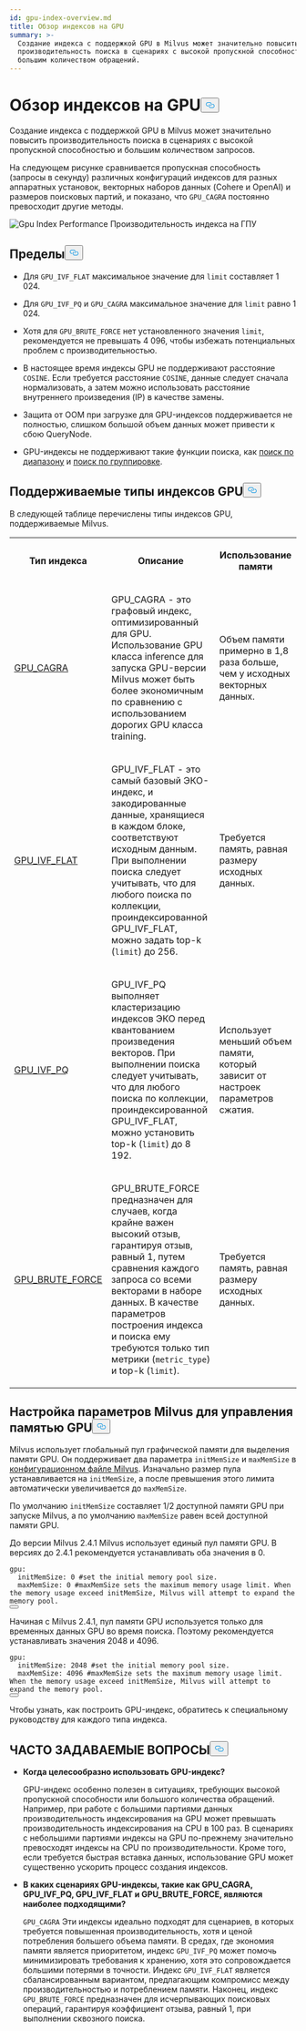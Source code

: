 ```yaml
---
id: gpu-index-overview.md
title: Обзор индексов на GPU
summary: >-
  Создание индекса с поддержкой GPU в Milvus может значительно повысить
  производительность поиска в сценариях с высокой пропускной способностью и
  большим количеством обращений.
---
```

<h1 id="GPU-Index-Overview" class="common-anchor-header">Обзор индексов на GPU<button data-href="#GPU-Index-Overview" class="anchor-icon" translate="no">
      <svg translate="no"
        aria-hidden="true"
        focusable="false"
        height="20"
        version="1.1"
        viewBox="0 0 16 16"
        width="16"
      >
        <path
          fill="#0092E4"
          fill-rule="evenodd"
          d="M4 9h1v1H4c-1.5 0-3-1.69-3-3.5S2.55 3 4 3h4c1.45 0 3 1.69 3 3.5 0 1.41-.91 2.72-2 3.25V8.59c.58-.45 1-1.27 1-2.09C10 5.22 8.98 4 8 4H4c-.98 0-2 1.22-2 2.5S3 9 4 9zm9-3h-1v1h1c1 0 2 1.22 2 2.5S13.98 12 13 12H9c-.98 0-2-1.22-2-2.5 0-.83.42-1.64 1-2.09V6.25c-1.09.53-2 1.84-2 3.25C6 11.31 7.55 13 9 13h4c1.45 0 3-1.69 3-3.5S14.5 6 13 6z"
        ></path>
      </svg>
    </button></h1><p>Создание индекса с поддержкой GPU в Milvus может значительно повысить производительность поиска в сценариях с высокой пропускной способностью и большим количеством запросов.</p>
<p>На следующем рисунке сравнивается пропускная способность (запросы в секунду) различных конфигураций индексов для разных аппаратных установок, векторных наборов данных (Cohere и OpenAI) и размеров поисковых партий, и показано, что <code translate="no">GPU_CAGRA</code> постоянно превосходит другие методы.</p>
<p>
  
   <span class="img-wrapper"> <img translate="no" src="/docs/v2.6.x/assets/gpu-index-performance.png" alt="Gpu Index Performance" class="doc-image" id="gpu-index-performance" />
   </span> <span class="img-wrapper"> <span>Производительность индекса на ГПУ</span> </span></p>
<h2 id="Limits" class="common-anchor-header">Пределы<button data-href="#Limits" class="anchor-icon" translate="no">
      <svg translate="no"
        aria-hidden="true"
        focusable="false"
        height="20"
        version="1.1"
        viewBox="0 0 16 16"
        width="16"
      >
        <path
          fill="#0092E4"
          fill-rule="evenodd"
          d="M4 9h1v1H4c-1.5 0-3-1.69-3-3.5S2.55 3 4 3h4c1.45 0 3 1.69 3 3.5 0 1.41-.91 2.72-2 3.25V8.59c.58-.45 1-1.27 1-2.09C10 5.22 8.98 4 8 4H4c-.98 0-2 1.22-2 2.5S3 9 4 9zm9-3h-1v1h1c1 0 2 1.22 2 2.5S13.98 12 13 12H9c-.98 0-2-1.22-2-2.5 0-.83.42-1.64 1-2.09V6.25c-1.09.53-2 1.84-2 3.25C6 11.31 7.55 13 9 13h4c1.45 0 3-1.69 3-3.5S14.5 6 13 6z"
        ></path>
      </svg>
    </button></h2><ul>
<li><p>Для <code translate="no">GPU_IVF_FLAT</code> максимальное значение для <code translate="no">limit</code> составляет 1 024.</p></li>
<li><p>Для <code translate="no">GPU_IVF_PQ</code> и <code translate="no">GPU_CAGRA</code> максимальное значение для <code translate="no">limit</code> равно 1 024.</p></li>
<li><p>Хотя для <code translate="no">GPU_BRUTE_FORCE</code> нет установленного значения <code translate="no">limit</code>, рекомендуется не превышать 4 096, чтобы избежать потенциальных проблем с производительностью.</p></li>
<li><p>В настоящее время индексы GPU не поддерживают расстояние <code translate="no">COSINE</code>. Если требуется расстояние <code translate="no">COSINE</code>, данные следует сначала нормализовать, а затем можно использовать расстояние внутреннего произведения (IP) в качестве замены.</p></li>
<li><p>Защита от OOM при загрузке для GPU-индексов поддерживается не полностью, слишком большой объем данных может привести к сбою QueryNode.</p></li>
<li><p>GPU-индексы не поддерживают такие функции поиска, как <a href="/docs/ru/range-search.md">поиск по диапазону</a> и <a href="/docs/ru/grouping-search.md">поиск по группировке</a>.</p></li>
</ul>
<h2 id="Supported-GPU-index-types" class="common-anchor-header">Поддерживаемые типы индексов GPU<button data-href="#Supported-GPU-index-types" class="anchor-icon" translate="no">
      <svg translate="no"
        aria-hidden="true"
        focusable="false"
        height="20"
        version="1.1"
        viewBox="0 0 16 16"
        width="16"
      >
        <path
          fill="#0092E4"
          fill-rule="evenodd"
          d="M4 9h1v1H4c-1.5 0-3-1.69-3-3.5S2.55 3 4 3h4c1.45 0 3 1.69 3 3.5 0 1.41-.91 2.72-2 3.25V8.59c.58-.45 1-1.27 1-2.09C10 5.22 8.98 4 8 4H4c-.98 0-2 1.22-2 2.5S3 9 4 9zm9-3h-1v1h1c1 0 2 1.22 2 2.5S13.98 12 13 12H9c-.98 0-2-1.22-2-2.5 0-.83.42-1.64 1-2.09V6.25c-1.09.53-2 1.84-2 3.25C6 11.31 7.55 13 9 13h4c1.45 0 3-1.69 3-3.5S14.5 6 13 6z"
        ></path>
      </svg>
    </button></h2><p>В следующей таблице перечислены типы индексов GPU, поддерживаемые Milvus.</p>
<table>
   <tr>
     <th><p>Тип индекса</p></th>
     <th><p>Описание</p></th>
     <th><p>Использование памяти</p></th>
   </tr>
   <tr>
     <td><p><a href="/docs/ru/gpu-cagra.md">GPU_CAGRA</a></p></td>
     <td><p>GPU_CAGRA - это графовый индекс, оптимизированный для GPU. Использование GPU класса inference для запуска GPU-версии Milvus может быть более экономичным по сравнению с использованием дорогих GPU класса training.</p></td>
     <td><p>Объем памяти примерно в 1,8 раза больше, чем у исходных векторных данных.</p></td>
   </tr>
   <tr>
     <td><p><a href="/docs/ru/gpu-ivf-flat.md">GPU_IVF_FLAT</a></p></td>
     <td><p>GPU_IVF_FLAT - это самый базовый ЭКО-индекс, и закодированные данные, хранящиеся в каждом блоке, соответствуют исходным данным. При выполнении поиска следует учитывать, что для любого поиска по коллекции, проиндексированной GPU_IVF_FLAT, можно задать top-k (<code translate="no">limit</code>) до 256.</p></td>
     <td><p>Требуется память, равная размеру исходных данных.</p></td>
   </tr>
   <tr>
     <td><p><a href="/docs/ru/gpu-ivf-pq.md">GPU_IVF_PQ</a></p></td>
     <td><p>GPU_IVF_PQ выполняет кластеризацию индексов ЭКО перед квантованием произведения векторов. При выполнении поиска следует учитывать, что для любого поиска по коллекции, проиндексированной GPU_IVF_FLAT, можно установить top-k (<code translate="no">limit</code>) до 8 192.</p></td>
     <td><p>Использует меньший объем памяти, который зависит от настроек параметров сжатия.</p></td>
   </tr>
   <tr>
     <td><p><a href="/docs/ru/gpu-brute-force.md">GPU_BRUTE_FORCE</a></p></td>
     <td><p>GPU_BRUTE_FORCE предназначен для случаев, когда крайне важен высокий отзыв, гарантируя отзыв, равный 1, путем сравнения каждого запроса со всеми векторами в наборе данных. В качестве параметров построения индекса и поиска ему требуются только тип метрики (<code translate="no">metric_type</code>) и top-k (<code translate="no">limit</code>).</p></td>
     <td><p>Требуется память, равная размеру исходных данных.</p></td>
   </tr>
</table>
<h2 id="Configure-Milvus-settings-for-GPU-memory-control" class="common-anchor-header">Настройка параметров Milvus для управления памятью GPU<button data-href="#Configure-Milvus-settings-for-GPU-memory-control" class="anchor-icon" translate="no">
      <svg translate="no"
        aria-hidden="true"
        focusable="false"
        height="20"
        version="1.1"
        viewBox="0 0 16 16"
        width="16"
      >
        <path
          fill="#0092E4"
          fill-rule="evenodd"
          d="M4 9h1v1H4c-1.5 0-3-1.69-3-3.5S2.55 3 4 3h4c1.45 0 3 1.69 3 3.5 0 1.41-.91 2.72-2 3.25V8.59c.58-.45 1-1.27 1-2.09C10 5.22 8.98 4 8 4H4c-.98 0-2 1.22-2 2.5S3 9 4 9zm9-3h-1v1h1c1 0 2 1.22 2 2.5S13.98 12 13 12H9c-.98 0-2-1.22-2-2.5 0-.83.42-1.64 1-2.09V6.25c-1.09.53-2 1.84-2 3.25C6 11.31 7.55 13 9 13h4c1.45 0 3-1.69 3-3.5S14.5 6 13 6z"
        ></path>
      </svg>
    </button></h2><p>Milvus использует глобальный пул графической памяти для выделения памяти GPU. Он поддерживает два параметра <code translate="no">initMemSize</code> и <code translate="no">maxMemSize</code> в <a href="https://github.com/milvus-io/milvus/blob/master/configs/milvus.yaml#L767-L769">конфигурационном файле Milvus</a>. Изначально размер пула устанавливается на <code translate="no">initMemSize</code>, а после превышения этого лимита автоматически увеличивается до <code translate="no">maxMemSize</code>.</p>
<p>По умолчанию <code translate="no">initMemSize</code> составляет 1/2 доступной памяти GPU при запуске Milvus, а по умолчанию <code translate="no">maxMemSize</code> равен всей доступной памяти GPU.</p>
<p>До версии Milvus 2.4.1 Milvus использует единый пул памяти GPU. В версиях до 2.4.1 рекомендуется устанавливать оба значения в 0.</p>
<pre><code translate="no" class="language-yaml"><span class="hljs-attr">gpu:</span>
  <span class="hljs-attr">initMemSize:</span> <span class="hljs-number">0</span> <span class="hljs-comment">#set the initial memory pool size.</span>
  <span class="hljs-attr">maxMemSize:</span> <span class="hljs-number">0</span> <span class="hljs-comment">#maxMemSize sets the maximum memory usage limit. When the memory usage exceed initMemSize, Milvus will attempt to expand the memory pool. </span>
<button class="copy-code-btn"></button></code></pre>
<p>Начиная с Milvus 2.4.1, пул памяти GPU используется только для временных данных GPU во время поиска. Поэтому рекомендуется устанавливать значения 2048 и 4096.</p>
<pre><code translate="no" class="language-yaml"><span class="hljs-attr">gpu:</span>
  <span class="hljs-attr">initMemSize:</span> <span class="hljs-number">2048</span> <span class="hljs-comment">#set the initial memory pool size.</span>
  <span class="hljs-attr">maxMemSize:</span> <span class="hljs-number">4096</span> <span class="hljs-comment">#maxMemSize sets the maximum memory usage limit. When the memory usage exceed initMemSize, Milvus will attempt to expand the memory pool. </span>
<button class="copy-code-btn"></button></code></pre>
<p>Чтобы узнать, как построить GPU-индекс, обратитесь к специальному руководству для каждого типа индекса.</p>
<h2 id="FAQ" class="common-anchor-header">ЧАСТО ЗАДАВАЕМЫЕ ВОПРОСЫ<button data-href="#FAQ" class="anchor-icon" translate="no">
      <svg translate="no"
        aria-hidden="true"
        focusable="false"
        height="20"
        version="1.1"
        viewBox="0 0 16 16"
        width="16"
      >
        <path
          fill="#0092E4"
          fill-rule="evenodd"
          d="M4 9h1v1H4c-1.5 0-3-1.69-3-3.5S2.55 3 4 3h4c1.45 0 3 1.69 3 3.5 0 1.41-.91 2.72-2 3.25V8.59c.58-.45 1-1.27 1-2.09C10 5.22 8.98 4 8 4H4c-.98 0-2 1.22-2 2.5S3 9 4 9zm9-3h-1v1h1c1 0 2 1.22 2 2.5S13.98 12 13 12H9c-.98 0-2-1.22-2-2.5 0-.83.42-1.64 1-2.09V6.25c-1.09.53-2 1.84-2 3.25C6 11.31 7.55 13 9 13h4c1.45 0 3-1.69 3-3.5S14.5 6 13 6z"
        ></path>
      </svg>
    </button></h2><ul>
<li><p><strong>Когда целесообразно использовать GPU-индекс?</strong></p>
<p>GPU-индекс особенно полезен в ситуациях, требующих высокой пропускной способности или большого количества обращений. Например, при работе с большими партиями данных производительность индексирования на GPU может превышать производительность индексирования на CPU в 100 раз. В сценариях с небольшими партиями индексы на GPU по-прежнему значительно превосходят индексы на CPU по производительности. Кроме того, если требуется быстрая вставка данных, использование GPU может существенно ускорить процесс создания индексов.</p></li>
<li><p><strong>В каких сценариях GPU-индексы, такие как GPU_CAGRA, GPU_IVF_PQ, GPU_IVF_FLAT и GPU_BRUTE_FORCE, являются наиболее подходящими?</strong></p>
<p><code translate="no">GPU_CAGRA</code> Эти индексы идеально подходят для сценариев, в которых требуется повышенная производительность, хотя и ценой потребления большего объема памяти. В средах, где экономия памяти является приоритетом, индекс <code translate="no">GPU_IVF_PQ</code> может помочь минимизировать требования к хранению, хотя это сопровождается большими потерями в точности. Индекс <code translate="no">GPU_IVF_FLAT</code> является сбалансированным вариантом, предлагающим компромисс между производительностью и потреблением памяти. Наконец, индекс <code translate="no">GPU_BRUTE_FORCE</code> предназначен для исчерпывающих поисковых операций, гарантируя коэффициент отзыва, равный 1, при выполнении сквозного поиска.</p></li>
</ul>
